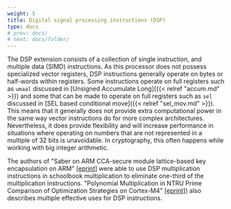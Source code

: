 ```yaml
---
weight: 5
title: Digital signal processing instructions (DSP)
type: docs
# prev: docs/
# next: docs/folder/
---
```


The DSP extension consists of a collection of single instruction, and multiple data (SIMD) instructions. As this processor does not possess specialized vector registers, DSP instructions generally operate on bytes or half-words within registers. Some instructions operate on full registers such as `umaal` discussed in [Unsigned Accumulate Long]({{< relref "accum.md" >}}) and some that can be made to operate on full registers such as `sel` discussed in [SEL based conditional move]({{< relref "sel_mov.md" >}}). This means that it generally does not provide extra computational power in the same way vector instructions do for more complex architectures. Nevertheless, it does provide flexibility and will increase performance in situations where operating on numbers that are not represented in a multiple of 32 bits is unavoidable. In cryptography, this often happens while working with big integer arithmetic. 

The authors of "Saber on ARM CCA-secure module lattice-based key encapsulation on ARM" [[eprint]](https://eprint.iacr.org/2018/682) were able to use DSP multiplication instructions in schoolbook multiplication to eliminate one-third of the multiplication instructions. "Polynomial Multiplication in NTRU Prime Comparison of Optimization Strategies on Cortex-M4" [[eprint]](https://eprint.iacr.org/2020/1216)) also describes multiple effective uses for DSP instructions.
